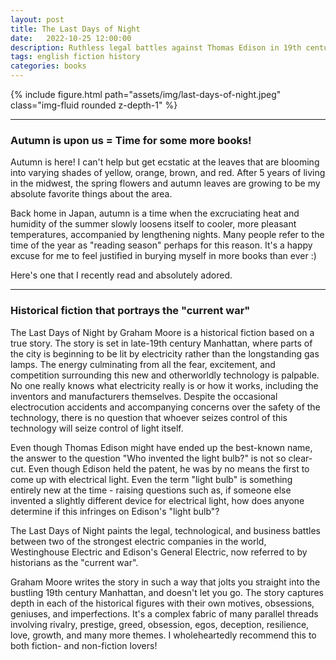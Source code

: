 ```yaml
---
layout: post
title: The Last Days of Night
date:   2022-10-25 12:00:00
description: Ruthless legal battles against Thomas Edison in 19th century Manhattan 
tags: english fiction history
categories: books
---
```


<div class="row mt-3">
    <div class="col-sm mt-3 mt-md-0">
        {% include figure.html path="assets/img/last-days-of-night.jpeg" class="img-fluid rounded z-depth-1" %}
    </div>
</div>

<hr>

### Autumn is upon us = Time for some more books! 

Autumn is here! I can't help but get ecstatic at the leaves that are blooming into varying shades of yellow, orange, brown, and red. After 5 years of living in the midwest, the spring flowers and autumn leaves are growing to be my absolute favorite things about the area. 

Back home in Japan, autumn is a time when the excruciating heat and humidity of the summer slowly loosens itself to cooler, more pleasant temperatures, accompanied by lengthening nights. Many people refer to the time of the year as "reading season" perhaps for this reason. It's a happy excuse for me to feel justified in burying myself in more books than ever :) 

Here's one that I recently read and absolutely adored. 

<hr>

### Historical fiction that portrays the "current war" 

The Last Days of Night by Graham Moore is a historical fiction based on a true story. The story is set in late-19th century Manhattan, where parts of the city is beginning to be lit by electricity rather than the longstanding gas lamps. The energy culminating from all the fear, excitement, and competition surrounding this new and otherworldly technology is palpable. No one really knows what electricity really is or how it works, including the inventors and manufacturers themselves. Despite the occasional electrocution accidents and accompanying concerns over the safety of the technology, there is no question that whoever seizes control of this technology will seize control of light itself. 

Even though Thomas Edison might have ended up the best-known name, the answer to the question "Who invented the light bulb?" is not so clear-cut. Even though Edison held the patent, he was by no means the first to come up with electrical light. Even the term "light bulb" is something entirely new at the time - raising questions such as, if someone else invented a slightly different device for electrical light, how does anyone determine if this infringes on Edison's "light bulb"? 

The Last Days of Night paints the legal, technological, and business battles between two of the strongest electric companies in the world, Westinghouse Electric and Edison's General Electric, now referred to by historians as the "current war". 

Graham Moore writes the story in such a way that jolts you straight into the bustling 19th century Manhattan, and doesn't let you go. The story captures depth in each of the historical figures with their own motives, obsessions, geniuses, and imperfections. It's a complex fabric of many parallel threads involving rivalry, prestige, greed, obsession, egos, deception, resilience, love, growth, and many more themes. I wholeheartedly recommend this to both fiction- and non-fiction lovers! 
